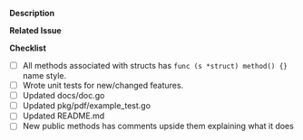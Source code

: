 <!-- Please, do not create a Pull Request directly to master branch, create to dev always. -->

<!-- Please follow the PR naming pattern. -->
<!-- For features: feature/name -->
<!-- For fixes: fix/name -->
<!-- For documentation: doc/name -->
<!-- For tests: tests/name -->
<!-- For config: config/name -->

**Description**
<!-- Please, describe how this PR will be useful. If it has any tricky technical detail, please explain too. -->

**Related Issue**
<!-- If it has any issue related to this PR, please add a reference here. -->

**Checklist**
<!-- (check one with "x") -->

- [ ] All methods associated with structs has ```func (s *struct) method() {}``` name style. <!-- If applied -->
- [ ] Wrote unit tests for new/changed features. <!-- If applied -->
- [ ] Updated docs/doc.go <!-- If applied -->
- [ ] Updated pkg/pdf/example_test.go <!-- If applied -->
- [ ] Updated README.md <!-- If applied -->
- [ ] New public methods has comments upside them explaining what it does
